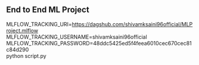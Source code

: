 ## End to End ML Project

MLFLOW_TRACKING_URI=https://dagshub.com/shivamksaini96official/MLProject.mlflow \
MLFLOW_TRACKING_USERNAME=shivamksaini96official \
MLFLOW_TRACKING_PASSWORD=48ddc5425ed5f4feea6010cec670cec81c84d290 \
python script.py

